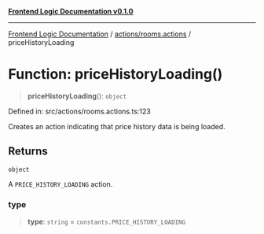[**Frontend Logic Documentation v0.1.0**](../../../README.md)

***

[Frontend Logic Documentation](../../../modules.md) / [actions/rooms.actions](../README.md) / priceHistoryLoading

# Function: priceHistoryLoading()

> **priceHistoryLoading**(): `object`

Defined in: src/actions/rooms.actions.ts:123

Creates an action indicating that price history data is being loaded.

## Returns

`object`

A `PRICE_HISTORY_LOADING` action.

### type

> **type**: `string` = `constants.PRICE_HISTORY_LOADING`
